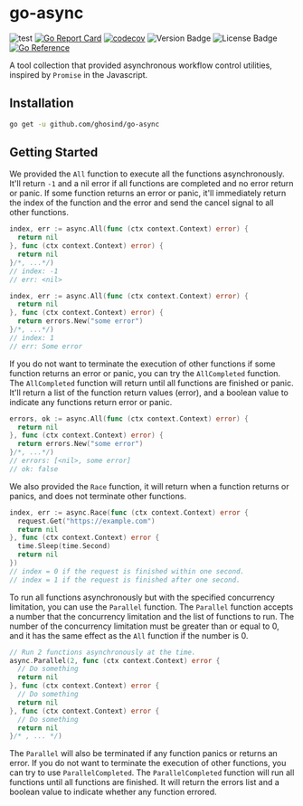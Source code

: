 # go-async

![test](https://github.com/ghosind/go-async/workflows/test/badge.svg)
[![Go Report Card](https://goreportcard.com/badge/github.com/ghosind/go-async)](https://goreportcard.com/report/github.com/ghosind/go-async)
[![codecov](https://codecov.io/gh/ghosind/go-async/branch/main/graph/badge.svg)](https://codecov.io/gh/ghosind/go-async)
![Version Badge](https://img.shields.io/github/v/release/ghosind/go-async)
![License Badge](https://img.shields.io/github/license/ghosind/go-async)
[![Go Reference](https://pkg.go.dev/badge/github.com/ghosind/go-async.svg)](https://pkg.go.dev/github.com/ghosind/go-async)

A tool collection that provided asynchronous workflow control utilities, inspired by `Promise` in the Javascript.

## Installation

```sh
go get -u github.com/ghosind/go-async
```

## Getting Started

We provided the `All` function to execute all the functions asynchronously. It'll return `-1` and a nil error if all functions are completed and no error return or panic. If some function returns an error or panic, it'll immediately return the index of the function and the error and send the cancel signal to all other functions.

```go
index, err := async.All(func (ctx context.Context) error) {
  return nil
}, func (ctx context.Context) error) {
  return nil
}/*, ...*/)
// index: -1
// err: <nil>

index, err := async.All(func (ctx context.Context) error) {
  return nil
}, func (ctx context.Context) error) {
  return errors.New("some error")
}/*, ...*/)
// index: 1
// err: Some error
```

If you do not want to terminate the execution of other functions if some function returns an error or panic, you can try the `AllCompleted` function. The `AllCompleted` function will return until all functions are finished or panic. It'll return a list of the function return values (error), and a boolean value to indicate any functions return error or panic.

```go
errors, ok := async.All(func (ctx context.Context) error) {
  return nil
}, func (ctx context.Context) error) {
  return errors.New("some error")
}/*, ...*/)
// errors: [<nil>, some error]
// ok: false
```

We also provided the `Race` function, it will return when a function returns or panics, and does not terminate other functions.

```go
index, err := async.Race(func (ctx context.Context) error {
  request.Get("https://example.com")
  return nil
}, func (ctx context.Context) error {
  time.Sleep(time.Second)
  return nil
})
// index = 0 if the request is finished within one second.
// index = 1 if the request is finished after one second.
```

To run all functions asynchronously but with the specified concurrency limitation, you can use the `Parallel` function. The `Parallel` function accepts a number that the concurrency limitation and the list of functions to run. The number of the concurrency limitation must be greater than or equal to 0, and it has the same effect as the `All` function if the number is 0.

```go
// Run 2 functions asynchronously at the time.
async.Parallel(2, func (ctx context.Context) error {
  // Do something
  return nil
}, func (ctx context.Context) error {
  // Do something
  return nil
}, func (ctx context.Context) error {
  // Do something
  return nil
}/* , ... */)
```

The `Parallel` will also be terminated if any function panics or returns an error. If you do not want to terminate the execution of other functions, you can try to use `ParallelCompleted`. The `ParallelCompleted` function will run all functions until all functions are finished. It will return the errors list and a boolean value to indicate whether any function errored.
